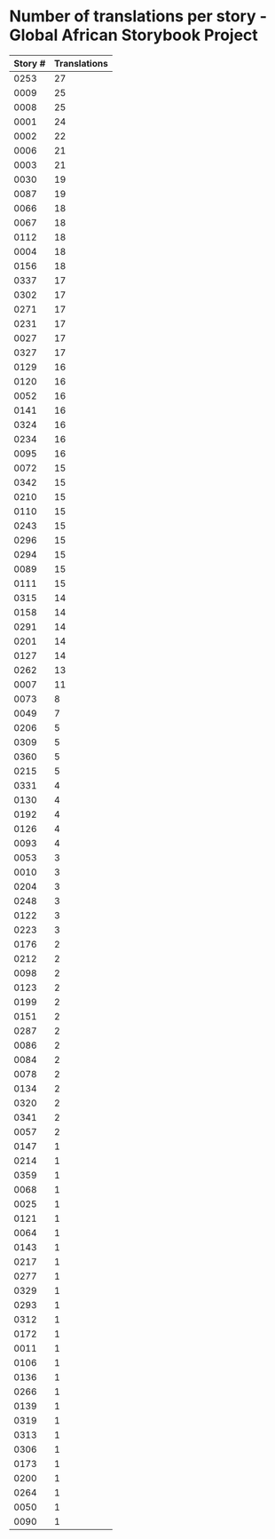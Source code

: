 # Number of translations per story - Global African Storybook Project

Story # | Translations
------- | ------------
0253 | 27
0009 | 25
0008 | 25
0001 | 24
0002 | 22
0006 | 21
0003 | 21
0030 | 19
0087 | 19
0066 | 18
0067 | 18
0112 | 18
0004 | 18
0156 | 18
0337 | 17
0302 | 17
0271 | 17
0231 | 17
0027 | 17
0327 | 17
0129 | 16
0120 | 16
0052 | 16
0141 | 16
0324 | 16
0234 | 16
0095 | 16
0072 | 15
0342 | 15
0210 | 15
0110 | 15
0243 | 15
0296 | 15
0294 | 15
0089 | 15
0111 | 15
0315 | 14
0158 | 14
0291 | 14
0201 | 14
0127 | 14
0262 | 13
0007 | 11
0073 | 8
0049 | 7
0206 | 5
0309 | 5
0360 | 5
0215 | 5
0331 | 4
0130 | 4
0192 | 4
0126 | 4
0093 | 4
0053 | 3
0010 | 3
0204 | 3
0248 | 3
0122 | 3
0223 | 3
0176 | 2
0212 | 2
0098 | 2
0123 | 2
0199 | 2
0151 | 2
0287 | 2
0086 | 2
0084 | 2
0078 | 2
0134 | 2
0320 | 2
0341 | 2
0057 | 2
0147 | 1
0214 | 1
0359 | 1
0068 | 1
0025 | 1
0121 | 1
0064 | 1
0143 | 1
0217 | 1
0277 | 1
0329 | 1
0293 | 1
0312 | 1
0172 | 1
0011 | 1
0106 | 1
0136 | 1
0266 | 1
0139 | 1
0319 | 1
0313 | 1
0306 | 1
0173 | 1
0200 | 1
0264 | 1
0050 | 1
0090 | 1
